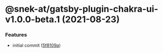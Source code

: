 # @snek-at/gatsby-plugin-chakra-ui-v1.0.0-beta.1 (2021-08-23)


### Features

* initial commit ([5f8109a](https://github.com/snek-at/snek-tools/commit/5f8109ad4b7e4118487607c232f0f8c2b789de8a))
